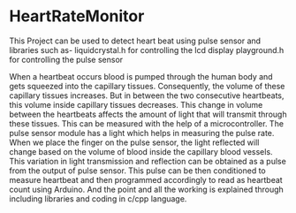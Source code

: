 # HeartRateMonitor
This Project can be used to detect heart beat using pulse sensor and libraries such as-
liquidcrystal.h for controlling the lcd display
playground.h for controlling the pulse sensor


When a heartbeat occurs blood is pumped through the human body and gets squeezed into the capillary tissues.
Consequently, the volume of these capillary tissues increases. But in between the two consecutive heartbeats, this volume inside capillary tissues decreases. 
This change in volume between the heartbeats affects the amount of light that will transmit through these tissues. 
This can be measured with the help of a microcontroller.
The pulse sensor module has a light which helps in measuring the pulse rate. 
When we place the finger on the pulse sensor, the light reflected will change based on the volume of blood inside the capillary blood vessels.
This variation in light transmission and reflection can be obtained as a pulse from the output of pulse sensor. 
This pulse can be then conditioned to measure heartbeat and then programmed accordingly to read as heartbeat count using Arduino.
And the point and all the working is explained through including libraries and coding in c/cpp language.

